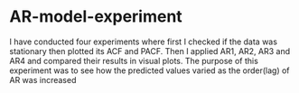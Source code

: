 # AR-model-experiment
I have conducted four experiments where first I checked if the data was stationary then plotted its ACF and PACF. Then I applied AR1, AR2, AR3 and AR4 and compared their results in visual plots.
The purpose of this experiment was to see how the predicted values varied as the order(lag) of AR was increased
